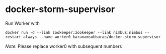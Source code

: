# docker-storm-supervisor


Run Worker with

```
docker run -d --link zookeeper:zookeeper --link nimbus:nimbus --restart always --name worker0 karanamsubbarao/docker-storm-supervisor
```

*Note*: Please replace worker0 with subsequent numbers
